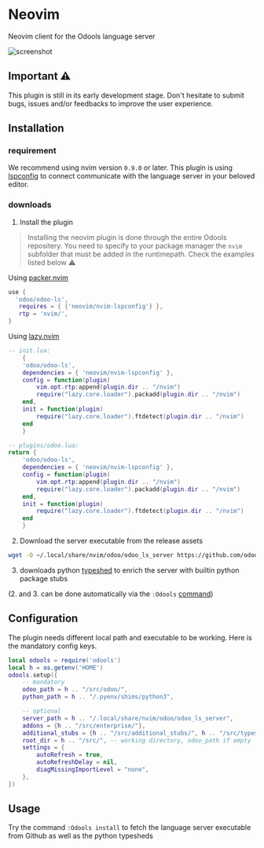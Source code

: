 # Neovim

Neovim client for the Odools language server

![screenshot](https://i.imgur.com/wuqsF9q.png)

## Important ⚠️
This plugin is still in its early development stage. Don't hesitate to submit bugs, issues and/or
feedbacks to improve the user experience.

## Installation
### requirement
We recommend using nvim version `0.9.0` or later. This plugin is using
[lspconfig](https://github.com/neovim/nvim-lspconfig) to connect communicate with the language
server in your beloved editor.

### downloads
 1. Install the plugin

>Installing the neovim plugin is done through the entire Odools repositery. You need to specify to your package manager the `nvim` subfolder that must be added in the runtimepath. Check the examples listed below ⚠️

Using [packer.nvim](https://github.com/wbthomason/packer.nvim)

```lua
use {
  'odoo/odoo-ls',
   requires = { {'neovim/nvim-lspconfig'} },
   rtp = 'nvim/',
}
```

Using [lazy.nvim](https://github.com/folke/lazy.nvim)

```lua
-- init.lua:
    {
    'odoo/odoo-ls',
    dependencies = { 'neovim/nvim-lspconfig' },
    config = function(plugin)
        vim.opt.rtp:append(plugin.dir .. "/nvim")
        require("lazy.core.loader").packadd(plugin.dir .. "/nvim")
    end,
    init = function(plugin)
        require("lazy.core.loader").ftdetect(plugin.dir .. "/nvim")
    end
    }

-- plugins/odoo.lua:
return {
    'odoo/odoo-ls',
    dependencies = { 'neovim/nvim-lspconfig' },
    config = function(plugin)
        vim.opt.rtp:append(plugin.dir .. "/nvim")
        require("lazy.core.loader").packadd(plugin.dir .. "/nvim")
    end,
    init = function(plugin)
        require("lazy.core.loader").ftdetect(plugin.dir .. "/nvim")
    end
    }
```

 2. Download the server executable from the release assets
 ```bash
 wget -O ~/.local/share/nvim/odoo/odoo_ls_server https://github.com/odoo/odoo-ls/releases/download/0.4.0/odoo_ls_server
 ```

 3. downloads python [typeshed](https://github.com/python/typeshed) to enrich the server with builtin python package stubs

 (2. and 3. can be done automatically via the `:Odools` [command](https://github.com/odoo/odoo-ls/tree/master/nvim/README.md#usage))


## Configuration
The plugin needs different local path and executable to be working. Here is the mandatory config
keys.

```lua
local odools = require('odools')
local h = os.getenv('HOME')
odools.setup({
    -- mandatory
    odoo_path = h .. "/src/odoo/",
    python_path = h .. "/.pyenv/shims/python3",

    -- optional
    server_path = h .. "/.local/share/nvim/odoo/odoo_ls_server",
    addons = {h .. "/src/enterprise/"},
    additional_stubs = {h .. "/src/additional_stubs/", h .. "/src/typeshed/stubs"},
    root_dir = h .. "/src/", -- working directory, odoo_path if empty
    settings = {
        autoRefresh = true,
        autoRefreshDelay = nil,
        diagMissingImportLevel = "none",
    },
})
```

## Usage
Try the command `:Odools install` to fetch the language server executable from Github as well as the
python typesheds
